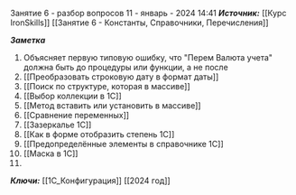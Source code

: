 
Занятие 6 - разбор вопросов
 11 - январь - 2024  14:41 
***Источник:***  [[Курс IronSkills]] [[Занятие 6 - Константы, Справочники, Перечисления]]

***Заметка*** 

1. Объясняет первую типовую ошибку, что "Перем Валюта учета" должна быть до процедуры или функции, а не после
2. [[Преобразовать строковую дату в  формат даты]]
3. [[Поиск по структуре, которая в массиве]]
4. [[Выбор коллекции в 1С]]
5. [[Метод вставить или установить в массиве]]
6. [[Сравнение переменных]]
7. [[Зазеркалье 1С]]
8. [[Как в форме отобразить степень 1С]]
9.  [[Предопределённые элементы в справочнике 1С]]
10. [[Маска в 1С]]
11. 
***Ключи:*** [[1С_Конфигурация]] [[2024 год]]